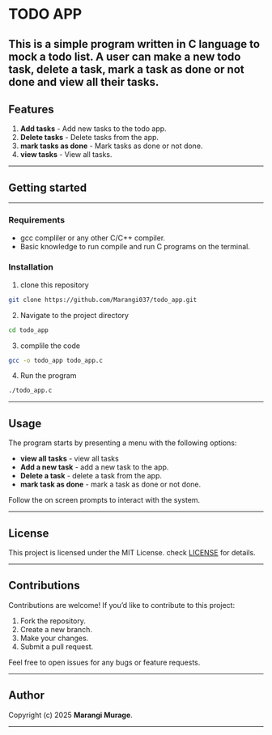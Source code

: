 # TODO APP
This is a simple program written in C language to mock a todo list. A user can make a new todo task, delete a task, mark a task as done or not done and view all their tasks.
---

## Features
1. **Add tasks** - Add new tasks to the todo app.
2. **Delete tasks** - Delete tasks from the app.
3. **mark tasks as done** - Mark tasks as done or not done.
4. **view tasks** - View all tasks.

---

## Getting started

---

### Requirements

- gcc compliler or any other C/C++ compiler.
- Basic knowledge to run compile and run C programs on the terminal.

### Installation

1. clone this repository
```bash
git clone https://github.com/Marangi037/todo_app.git
```
2. Navigate to the project directory
```bash
cd todo_app
```
3. complile the code
```bash
gcc -o todo_app todo_app.c
```
4. Run the program
```bash
./todo_app.c
```

---

## Usage
The program starts by presenting a menu with the following options:
- **view all tasks** - view all tasks
- **Add a new task** - add a new task to the app.
- **Delete a task** - delete a task from the app.
- **mark task as done** - mark a task as done or not done.

Follow the on screen prompts to interact with the system.

---
## License
This project is licensed under the MIT License. check [LICENSE](license) for details.

---
## Contributions

Contributions are welcome! If you’d like to contribute to this project:

1. Fork the repository.
2. Create a new branch.
3. Make your changes.
4. Submit a pull request.

Feel free to open issues for any bugs or feature requests.

---

## Author
Copyright (c) 2025 **Marangi Murage**.

---

